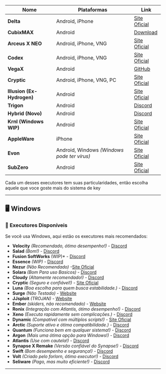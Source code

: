 | Nome                       | Plataformas                                 | Link                                                            |
| -------------------------- | ------------------------------------------- | --------------------------------------------------------------- |
| **Delta**                  | Android, iPhone                             | [Site Oficial](https://deltaexploits.gg)                        |
| **CubixMAX**               | Android                                     | [Download](https://www.cubixteam.xyz/download)                  |
| **Arceus X NEO**           | Android, iPhone, VNG                        | [Site Oficial](https://spdmteam.com/index)                      |
| **Codex**                  | Android, iPhone, VNG                        | [Site Oficial](https://codex.lol)                               |
| **VegaX**                  | Android                                     | [GitHub](https://github.com/1f0yt/community/releases/tag/Vegax) |
| **Cryptic**                | Android, iPhone, VNG, PC                    | [Site Oficial](https://getcryptic.net/)                         |
| **Illusion (Ex-Hydrogen)** | Android                                     | [Site Oficial](https://projectillusion.dev/)                    |
| **Trigon**                 | Android                                     | [Discord](https://discord.gg/9SE72AARkS)                        |
| **Hybrid (Novo)**          | Android                                     | [Discord](https://discord.gg/YN5erFF9)                          |
| **Krnl (Windows WIP)**     | Android                                     | [Site Oficial](https://krnl.cat/)                               |
| **AppleWare**              | iPhone                                      | [Site Oficial](https://appleware.dev/)                          |
| **Evon**                   | Android, Windows *(Windows pode ter vírus)* | [Site Oficial](https://evon.cc/)                                |
| **SubZero**                | Android                                     | [Site Oficial](https://getsubz.xyz/)                            |

Cada um desses executores tem suas particularidades, então escolha aquele que voce goste mais do sistema de key

---

## 🖥️ Windows

### 🔹 **Executores Disponíveis**

Se você usa Windows, aqui estão os executores mais recomendados:

- **Velocity** *(Recomendado, ótimo desempenho!)* - [Discord](https://discord.gg/getvelocity)
- **Salad** *(Bom!)* - [Discord](https://discord.gg/8C3xhGsgE4)
- **Fusion SoftWorks** (WIP)* - [Discord](https://discord.gg/8C3xhGsgE4)
- **Essence** *(WIP)* - [Discord](https://discord.gg/eznV4ZZerU)
- **Nezur** *(Não Recomendado)* -[Site Oficial](https://nezur.io)
- **Solara** *(Bom Para uso Basicos)* - [Discord](https://discord.gg/get-solara)
- **Cloudy** *(Altamente recomendado!)* - [Discord](https://discord.gg/getcloudy)
- **Cryptic** *(Seguro e confiável!)* - [Site Oficial](https://getcryptic.net)
- **Luna** *(Boa escolha para quem busca estabilidade.)* - [Discord](https://discord.com/invite/getluna)
- **Surge** *(Não Testado)* - [Website](https://getsurge.mysellauth.com/)
- **JJsploit** *(TROJAN)* - [Website](https://wearedevs.net/d/JJSploit)
- **Ember** *(skiders, não recomendado)* - [Website](https://www.getember.net/)
- **Ronix** *(Integração com Atlantis, ótimo desempenho!)* - [Discord](https://discord.gg/ronix)
- **Xeno** *(Executa rapidamente sem complicações.)* - [Discord](https://discord.gg/getxeno)
- **Dynamic** *(Compatível com múltiplos scripts!)* - [Site Oficial](https://getdynamic.lol/)
- **Arctic** *(Suporte ativo e ótima compatibilidade.)* - [Discord](https://discord.gg/9tm7kHB3)
- **Quantum** *(Funciona bem em qualquer sistema!)* - [Discord](https://discord.gg/getquantumx)
- **Argon** *(Mais uma ótima opção para Windows!)* - [Discord](https://discord.gg/getargon)
- **Atlantis** *(Use com cautela!)* - [Discord](https://discord.gg/getatlantis)
- **Synapse X Remake** *(Versão confiável do Synapse!)* - [Discord](https://discord.gg/7mXcv3yT)
- **Swift** *(Bom desempenho e segurança!)* - [Discord](https://discord.gg/getswift)
- **Volt** *(Criado pelo forlorn, ótimo executor!)* - [Discord](https://discord.gg/58T6T7KG)
- **Seliware** *(Pago, mas muito eficiente!)* - [Discord](https://discord.gg/VTSjrj5V)






---
